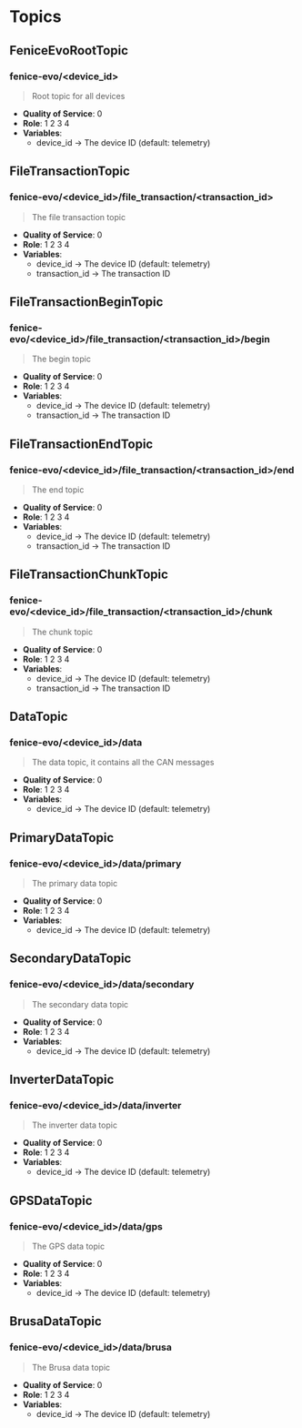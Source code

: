 # Topics

## FeniceEvoRootTopic
### fenice-evo/<device_id>
> Root topic for all devices
- **Quality of Service**: 0
- **Role**: 1 2 3 4
- **Variables**:
  - device_id -> The device ID (default: telemetry)

## FileTransactionTopic
### fenice-evo/<device_id>/file_transaction/<transaction_id>
> The file transaction topic
- **Quality of Service**: 0
- **Role**: 1 2 3 4
- **Variables**:
  - device_id -> The device ID (default: telemetry)
  - transaction_id -> The transaction ID
## FileTransactionBeginTopic
### fenice-evo/<device_id>/file_transaction/<transaction_id>/begin
> The begin topic
- **Quality of Service**: 0
- **Role**: 1 2 3 4
- **Variables**:
  - device_id -> The device ID (default: telemetry)
  - transaction_id -> The transaction ID
## FileTransactionEndTopic
### fenice-evo/<device_id>/file_transaction/<transaction_id>/end
> The end topic
- **Quality of Service**: 0
- **Role**: 1 2 3 4
- **Variables**:
  - device_id -> The device ID (default: telemetry)
  - transaction_id -> The transaction ID
## FileTransactionChunkTopic
### fenice-evo/<device_id>/file_transaction/<transaction_id>/chunk
> The chunk topic
- **Quality of Service**: 0
- **Role**: 1 2 3 4
- **Variables**:
  - device_id -> The device ID (default: telemetry)
  - transaction_id -> The transaction ID
## DataTopic
### fenice-evo/<device_id>/data
> The data topic, it contains all the CAN messages
- **Quality of Service**: 0
- **Role**: 1 2 3 4
- **Variables**:
  - device_id -> The device ID (default: telemetry)

## PrimaryDataTopic
### fenice-evo/<device_id>/data/primary
> The primary data topic
- **Quality of Service**: 0
- **Role**: 1 2 3 4
- **Variables**:
  - device_id -> The device ID (default: telemetry)

## SecondaryDataTopic
### fenice-evo/<device_id>/data/secondary
> The secondary data topic
- **Quality of Service**: 0
- **Role**: 1 2 3 4
- **Variables**:
  - device_id -> The device ID (default: telemetry)

## InverterDataTopic
### fenice-evo/<device_id>/data/inverter
> The inverter data topic
- **Quality of Service**: 0
- **Role**: 1 2 3 4
- **Variables**:
  - device_id -> The device ID (default: telemetry)

## GPSDataTopic
### fenice-evo/<device_id>/data/gps
> The GPS data topic
- **Quality of Service**: 0
- **Role**: 1 2 3 4
- **Variables**:
  - device_id -> The device ID (default: telemetry)

## BrusaDataTopic
### fenice-evo/<device_id>/data/brusa
> The Brusa data topic
- **Quality of Service**: 0
- **Role**: 1 2 3 4
- **Variables**:
  - device_id -> The device ID (default: telemetry)